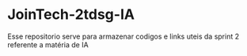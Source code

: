 # JoinTech-2tdsg-IA
Esse repositorio serve para armazenar codigos e links uteis da sprint 2 referente a matéria de IA
